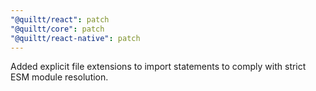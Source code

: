 ```yaml
---
"@quiltt/react": patch
"@quiltt/core": patch
"@quiltt/react-native": patch
---
```


Added explicit file extensions to import statements to comply with strict ESM module resolution.
